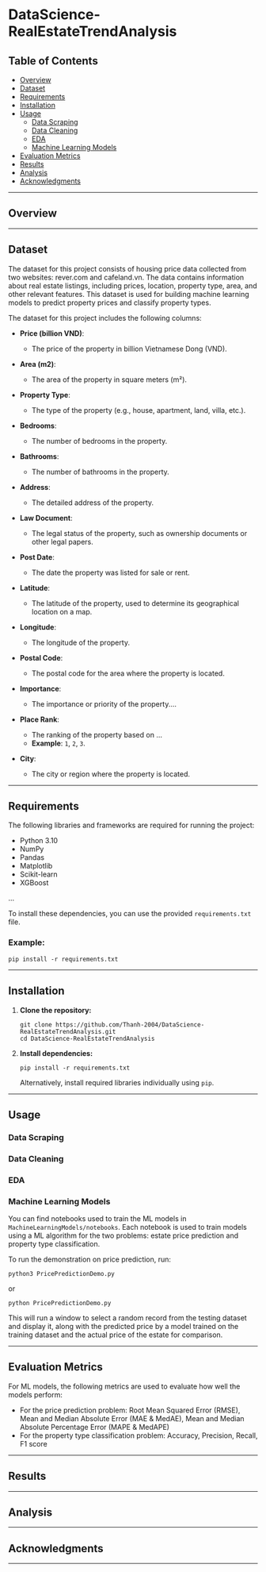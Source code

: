 # DataScience-RealEstateTrendAnalysis


## Table of Contents

- [Overview](#overview)
- [Dataset](#dataset)
- [Requirements](#requirements)
- [Installation](#installation)
- [Usage](#usage)
  - [Data Scraping](#data-scraping)
  - [Data Cleaning](#data-cleaning)
  - [EDA](#eda)
  - [Machine Learning Models](#machine-learning-models)
- [Evaluation Metrics](#evaluation-metrics)
- [Results](#results)
- [Analysis](#analysis)
- [Acknowledgments](#acknowledgments)

---

## Overview


---

## Dataset
The dataset for this project consists of housing price data collected from two websites: rever.com and cafeland.vn. The data contains information about real estate listings, including prices, location, property type, area, and other relevant features. This dataset is used for building machine learning models to predict property prices and classify property types.

The dataset for this project includes the following columns:

- **Price (billion VND)**:
   - The price of the property in billion Vietnamese Dong (VND).

- **Area (m2)**:
   - The area of the property in square meters (m²).

- **Property Type**:
   - The type of the property (e.g., house, apartment, land, villa, etc.).

- **Bedrooms**:
   - The number of bedrooms in the property.

- **Bathrooms**:
   - The number of bathrooms in the property.

- **Address**:
   - The detailed address of the property.

- **Law Document**:
   - The legal status of the property, such as ownership documents or other legal papers.

- **Post Date**:
   - The date the property was listed for sale or rent.

- **Latitude**:
    - The latitude of the property, used to determine its geographical location on a map.

- **Longitude**:
    - The longitude of the property.

- **Postal Code**:
    - The postal code for the area where the property is located.

- **Importance**:
    - The importance or priority of the property....

- **Place Rank**:
    - The ranking of the property based on ...
    - **Example**: `1`, `2`, `3`.

- **City**:
    - The city or region where the property is located.
---

## Requirements

The following libraries and frameworks are required for running the project:

- Python 3.10
- NumPy
- Pandas
- Matplotlib
- Scikit-learn
- XGBoost

...

To install these dependencies, you can use the provided `requirements.txt` file.

### Example:

```
pip install -r requirements.txt
```

---

## Installation

1. **Clone the repository:**

   ```
   git clone https://github.com/Thanh-2004/DataScience-RealEstateTrendAnalysis.git
   cd DataScience-RealEstateTrendAnalysis
   ```

2. **Install dependencies:**

   ```
   pip install -r requirements.txt
   ```

   Alternatively, install required libraries individually using `pip`.
   

---

## Usage

### Data Scraping

### Data Cleaning

### EDA

### Machine Learning Models

You can find notebooks used to train the ML models in `MachineLearningModels/notebooks`. Each notebook is used to train models using a ML algorithm for the two problems: estate price prediction and property type classification.

To run the demonstration on price prediction, run:
```
python3 PricePredictionDemo.py
```
or
```
python PricePredictionDemo.py
```

This will run a window to select a random record from the testing dataset and display it, along with the predicted price by a model trained on the training dataset and the actual price of the estate for comparison.


---

## Evaluation Metrics

For ML models, the following metrics are used to evaluate how well the models perform:

- For the price prediction problem: Root Mean Squared Error (RMSE), Mean and Median Absolute Error (MAE & MedAE), Mean and Median Absolute Percentage Error (MAPE & MedAPE)
- For the property type classification problem: Accuracy, Precision, Recall, F1 score

---

## Results

---

## Analysis

---

## Acknowledgments

---
